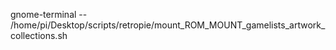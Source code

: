 

gnome-terminal -- /home/pi/Desktop/scripts/retropie/mount_ROM_MOUNT_gamelists_artwork_collections.sh
